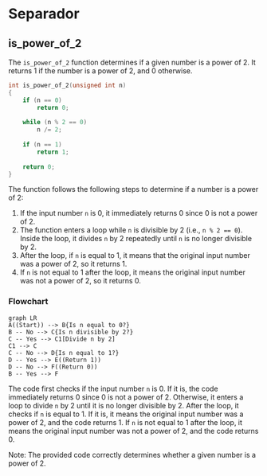 
# Separador


## is_power_of_2

The `is_power_of_2` function determines if a given number is a power of 2. It returns 1 if the number is a power of 2, and 0 otherwise.

```c
int is_power_of_2(unsigned int n)
{
    if (n == 0)
        return 0;
    
    while (n % 2 == 0)
        n /= 2;
    
    if (n == 1)
        return 1;
    
    return 0;
}
```

The function follows the following steps to determine if a number is a power of 2:

1. If the input number `n` is 0, it immediately returns 0 since 0 is not a power of 2.
2. The function enters a loop while `n` is divisible by 2 (i.e., `n % 2 == 0`). Inside the loop, it divides `n` by 2 repeatedly until `n` is no longer divisible by 2.
3. After the loop, if `n` is equal to 1, it means that the original input number was a power of 2, so it returns 1.
4. If `n` is not equal to 1 after the loop, it means the original input number was not a power of 2, so it returns 0.

### Flowchart

```mermaid
graph LR
A((Start)) --> B{Is n equal to 0?}
B -- No --> C{Is n divisible by 2?}
C -- Yes --> C1[Divide n by 2]
C1 --> C
C -- No --> D{Is n equal to 1?}
D -- Yes --> E((Return 1))
D -- No --> F((Return 0))
B -- Yes --> F
```

The code first checks if the input number `n` is 0. If it is, the code immediately returns 0 since 0 is not a power of 2. Otherwise, it enters a loop to divide `n` by 2 until it is no longer divisible by 2. After the loop, it checks if `n` is equal to 1. If it is, it means the original input number was a power of 2, and the code returns 1. If `n` is not equal to 1 after the loop, it means the original input number was not a power of 2, and the code returns 0.

Note: The provided code correctly determines whether a given number is a power of 2.

